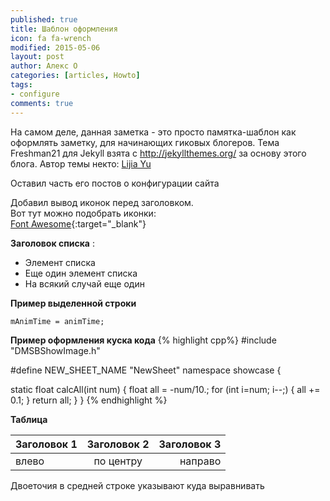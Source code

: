 ```yaml
---
published: true
title: Шаблон оформления
icon: fa fa-wrench
modified: 2015-05-06
layout: post
author: Алекс О 
categories: [articles, Howto]
tags:
- configure
comments: true
---
```


На самом деле, данная заметка - это просто памятка-шаблон как оформлять заметку, для начинающих гиковых блогеров.
Тема Freshman21 для Jekyll взята c http://jekyllthemes.org/ за основу этого блога. Автор темы некто:  [Lijia Yu](http://yulijia.net/freshman21/)

Оставил часть его постов о конфигурации сайта

Добавил вывод иконок перед заголовком.  
Вот тут можно подобрать иконки:  
[Font Awesome](http://fortawesome.github.io/Font-Awesome/cheatsheet/){:target="_blank"}

**Заголовок списка** :

  - Элемент списка
  - Еще один элемент списка
  - На всякий случай еще один

**Пример выделенной строки**

`mAnimTime = animTime;`
<!-- more -->
**Пример оформления куска кода**
{% highlight cpp%}
#include "DMSBShowImage.h"

#define NEW_SHEET_NAME "NewSheet"
namespace showcase {

static float calcAll(int num) {
    float all = -num/10.;
    for (int i=num; i--;) {
        all += 0.1;
    }
    return all;
}
}
{% endhighlight %}

**Таблица**

|Заголовок 1|Заголовок 2|Заголовок 3|
|:--|:-:|--:|
|влево|по центру|направо|

Двоеточия в средней строке указывают куда выравнивать
